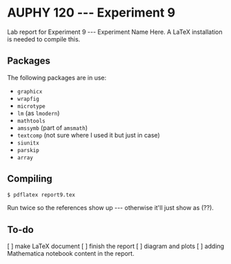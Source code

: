 # AUPHY 120 --- Experiment 9
Lab report for Experiment 9 --- Experiment Name Here.
A LaTeX installation is needed to compile this.

## Packages
The following packages are in use:
- `graphicx`
- `wrapfig`
- `microtype`
- `lm` (as `lmodern`)
- `mathtools`
- `amssymb` (part of `amsmath`)
- `textcomp` (not sure where I used it but just in case)
- `siunitx`
- `parskip`
- `array`

## Compiling
``` bash
$ pdflatex report9.tex
```
Run twice so the references show up --- otherwise it'll just show as (??).

## To-do
[ ] make LaTeX document
[ ] finish the report
[ ] diagram and plots
[ ] adding Mathematica notebook content in the report.
